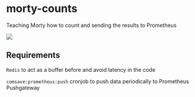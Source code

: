 # morty-counts

Teaching Morty how to count and sending the results to Prometheus

![](https://media.giphy.com/media/e6tJpLvjY8jXa/giphy.gif)

## Requirements

`Redis` to act as a buffer before and avoid latency in the code

`comsave:prometheus:push` cronjob to push data periodically to Prometheus Pushgateway
